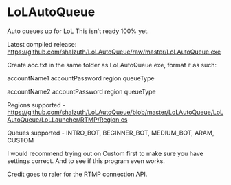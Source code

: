 LoLAutoQueue
============

Auto queues up for LoL
This isn't ready 100% yet.

Latest compiled release: https://github.com/shalzuth/LoLAutoQueue/raw/master/LoLAutoQueue.exe

Create acc.txt in the same folder as LoLAutoQueue.exe, format it as such:

accountName1 accountPassword region queueType

accountName2 accountPassword region queueType



Regions supported - https://github.com/shalzuth/LoLAutoQueue/blob/master/LoLAutoQueue/LoLAutoQueue/LoLLauncher/RTMP/Region.cs

Queues supported - INTRO_BOT, BEGINNER_BOT, MEDIUM_BOT, ARAM, CUSTOM

I would recommend trying out on Custom first to make sure you have settings correct. And to see if this program even works.

Credit goes to raler for the RTMP connection API.

